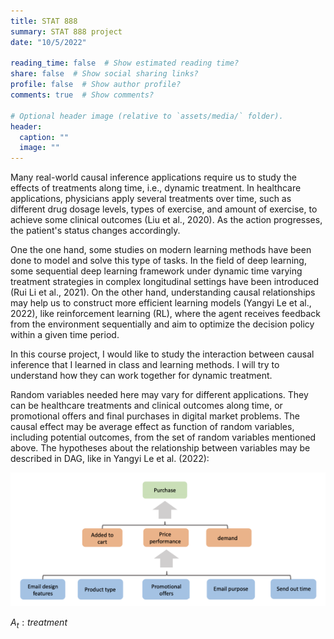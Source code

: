 ```yaml
---
title: STAT 888
summary: STAT 888 project
date: "10/5/2022"

reading_time: false  # Show estimated reading time?
share: false  # Show social sharing links?
profile: false  # Show author profile?
comments: true  # Show comments?

# Optional header image (relative to `assets/media/` folder).
header:
  caption: ""
  image: ""
---
```

Many real-world causal inference applications require us to study the effects of treatments along time, i.e., dynamic treatment. In healthcare applications, physicians apply several treatments over time, such as different drug dosage levels, types of exercise, and amount of exercise, to achieve some clinical outcomes (Liu et al., 2020). As the action progresses, the patient's status changes accordingly. 

One the one hand, some studies on modern learning methods have been done to model and solve this type of tasks. In the field of deep learning, some sequential deep learning framework under dynamic time varying treatment strategies in complex longitudinal settings have been introduced (Rui Li et al., 2021). On the other hand, understanding causal relationships may help us to construct more efficient learning models (Yangyi Le et al., 2022), like reinforcement learning (RL), where the agent receives feedback from the environment sequentially and aim to optimize the decision policy within a given time period. 

In this course project, I would like to study the interaction between causal inference that I learned in class and learning methods. I will try to understand how they can work together for dynamic treatment.

Random variables needed here may vary for different applications. They can be healthcare treatments and clinical outcomes along time, or promotional offers and final purchases in digital market problems. The causal effect may be average effect as function of random variables, including potential outcomes, from the set of random variables mentioned above. The hypotheses about the relationship between variables may be described in DAG, like in Yangyi Le et al. (2022):

![hw2](featured.png)

$A_t: treatment$

